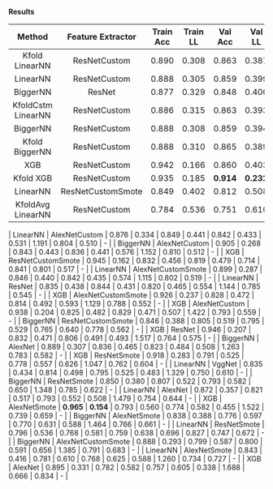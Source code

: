 **Results**

| Method             | Feature Extractor  | Train Acc | Train LL  |  Val Acc  |   Val LL  |  Test Acc |  Test LL  |  Avg Acc  |  Avg LL   |  Cstm Acc |  Cstm LL  |   Cmp LL   |
| :----------------: | :----------------: | :-------: | :-------: | :-------: | :-------: | :-------: | :-------: | :-------: | :-------: | :-------: | :-------: | :--------: |
| Kfold LinearNN     | ResNetCustom       |   0.890   |   0.308   |   0.863   |   0.387   |   0.845   | **0.399** |   0.650   |   0.907   |   0.821   | **0.455** | **0.5453** |
| LinearNN           | ResNetCustom       |   0.888   |   0.305   |   0.859   |   0.399   |   0.851   |   0.400   |   0.628   |   0.953   |   0.817   |   0.477   |   0.5510   |
| BiggerNN           | ResNet             |   0.877   |   0.329   |   0.848   |   0.400   |   0.831   |   0.437   |   0.612   |   1.062   |   0.804   |   0.495   |   0.5517   |
| KfoldCstm LinearNN | ResNetCustom       |   0.886   |   0.315   |   0.863   |   0.393   |   0.844   |   0.405   |   0.634   |   0.988   |   0.827   |   0.446   |   0.5534   |
| BiggerNN           | ResNetCustom       |   0.888   |   0.308   |   0.859   |   0.394   |   0.847   |   0.402   |   0.646   |   0.965   |   0.818   |   0.468   |   0.5659   |
| Kfold BiggerNN     | ResNetCustom       |   0.888   |   0.310   |   0.865   |   0.389   |   0.851   |   0.406   |   0.627   |   1.059   |   0.823   |   0.476   |   0.5717   |
| XGB                | ResNetCustom       |   0.942   |   0.166   |   0.860   |   0.403   |   0.852   |   0.402   |   0.629   |   1.089   |   0.827   |   0.467   |   0.5779   |
| Kfold XGB          | ResNetCustom       |   0.935   |   0.185   | **0.914** | **0.232** | **0.853** |   0.401   |   0.625   |   1.102   | **0.830** |   0.467   |   0.5800   |
| LinearNN           | ResNetCustomSmote  |   0.849   |   0.402   |   0.812   |   0.508   |   0.795   |   0.518   |   0.733   |   0.613   |   0.780   |   0.553   |   0.6539   |
| KfoldAvg LinearNN  | ResNetCustom       |   0.784   |   0.536   |   0.751   |   0.610   |   0.744   |   0.645   | **0.790** | **0.579** |   0.731   |   0.682   |      -     |

| LinearNN           | AlexNetCustom      |   0.876   |   0.334   |   0.849   |   0.441   |   0.842   |   0.433   |   0.531   |   1.191   |   0.804   |   0.510   |      -     |
| BiggerNN           | AlexNetCustom      |   0.905   |   0.268   |   0.843   |   0.443   |   0.836   |   0.441   |   0.576   |   1.152   |   0.810   |   0.512   |      -     |
| XGB                | ResNetCustomSmote  |   0.945   |   0.162   |   0.832   |   0.456   |   0.819   |   0.479   |   0.714   |   0.841   |   0.801   |   0.517   |      -     |
| LinearNN           | AlexNetCustomSmote |   0.899   |   0.287   |   0.846   |   0.440   |   0.842   |   0.435   |   0.574   |   1.115   |   0.802   |   0.519   |      -     |
| LinearNN           | ResNet             |   0.835   |   0.438   |   0.844   |   0.431   |   0.820   |   0.465   |   0.554   |   1.144   |   0.785   |   0.545   |      -     |
| XGB                | AlexNetCustomSmote |   0.926   |   0.237   |   0.828   |   0.472   |   0.814   |   0.492   |   0.593   |   1.129   |   0.788   |   0.552   |      -     |
| XGB                | AlexNetCustom      |   0.938   |   0.204   |   0.825   |   0.482   |   0.829   |   0.471   |   0.507   |   1.422   |   0.793   |   0.559   |      -     |
| BiggerNN           | ResNetCustomSmote  |   0.846   |   0.388   |   0.805   |   0.519   |   0.795   |   0.529   |   0.765   |   0.640   |   0.778   |   0.562   |      -     |
| XGB                | ResNet             |   0.946   |   0.207   |   0.832   |   0.471   |   0.806   |   0.491   |   0.493   |   1.517   |   0.764   |   0.575   |      -     |
| BiggerNN           | AlexNet            |   0.889   |   0.307   |   0.836   |   0.465   |   0.823   |   0.484   |   0.508   |   1.263   |   0.783   |   0.582   |      -     |
| XGB                | ResNetSmote        |   0.918   |   0.283   |   0.791   |   0.525   |   0.778   |   0.557   |   0.626   |   1.047   |   0.762   |   0.604   |      -     |
| LinearNN           | VggNet             |   0.835   |   0.434   |   0.814   |   0.498   |   0.795   |   0.525   |   0.483   |   1.329   |   0.750   |   0.610   |      -     |
| BiggerNN           | ResNetSmote        |   0.850   |   0.380   |   0.807   |   0.522   |   0.793   |   0.582   |   0.650   |   1.348   |   0.785   |   0.622   |      -     |
| LinearNN           | AlexNet            |   0.872   |   0.357   |   0.821   |   0.517   |   0.793   |   0.552   |   0.508   |   1.479   |   0.754   |   0.644   |      -     |
| XGB                | AlexNetSmote       | **0.965** | **0.154** |   0.793   |   0.560   |   0.774   |   0.582   |   0.455   |   1.522   |   0.739   |   0.659   |      -     |
| BiggerNN           | AlexNetSmote       |   0.838   |   0.388   |   0.776   |   0.597   |   0.770   |   0.631   |   0.588   |   1.464   |   0.766   |   0.661   |      -     |
| LinearNN           | ResNetSmote        |   0.796   |   0.536   |   0.768   |   0.581   |   0.759   |   0.638   |   0.696   |   0.827   |   0.747   |   0.672   |      -     |
| BiggerNN           | AlexNetCustomSmote |   0.888   |   0.293   |   0.799   |   0.587   |   0.800   |   0.591   |   0.656   |   1.385   |   0.791   |   0.683   |      -     |
| LinearNN           | AlexNetSmote       |   0.843   |   0.416   |   0.781   |   0.610   |   0.768   |   0.625   |   0.588   |   1.260   |   0.734   |   0.727   |      -     |
| XGB                | AlexNet            |   0.895   |   0.331   |   0.782   |   0.582   |   0.757   |   0.605   |   0.338   |   1.688   |   0.666   |   0.834   |      -     |
